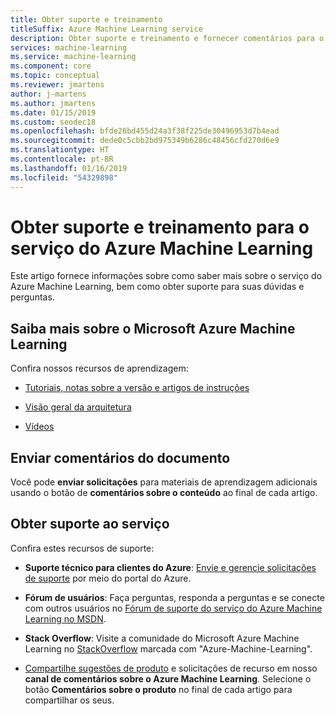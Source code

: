 ```yaml
---
title: Obter suporte e treinamento
titleSuffix: Azure Machine Learning service
description: Obter suporte e treinamento e fornecer comentários para o Serviço do Azure Machine Learning
services: machine-learning
ms.service: machine-learning
ms.component: core
ms.topic: conceptual
ms.reviewer: jmartens
author: j-martens
ms.author: jmartens
ms.date: 01/15/2019
ms.custom: seodec18
ms.openlocfilehash: bfde26bd455d24a3f38f225de30496953d7b4ead
ms.sourcegitcommit: dede0c5cbb2bd975349b6286c48456cfd270d6e9
ms.translationtype: HT
ms.contentlocale: pt-BR
ms.lasthandoff: 01/16/2019
ms.locfileid: "54329898"
---
```

# <a name="get-support-and-training-for-azure-machine-learning-service"></a>Obter suporte e treinamento para o serviço do Azure Machine Learning

Este artigo fornece informações sobre como saber mais sobre o serviço do Azure Machine Learning, bem como obter suporte para suas dúvidas e perguntas. 

## <a name="learn-more-about-azure-machine-learning"></a>Saiba mais sobre o Microsoft Azure Machine Learning

Confira nossos recursos de aprendizagem:
+ [Tutoriais, notas sobre a versão e artigos de instruções](../service/index.yml)

+ [Visão geral da arquitetura](../service/concept-azure-machine-learning-architecture.md)

+ [Vídeos](https://azure.microsoft.com/resources/videos/index/?services=machine-learning)

## <a name="submit-doc-feedback"></a>Enviar comentários do documento 

Você pode **enviar solicitações** para materiais de aprendizagem adicionais usando o botão de **comentários sobre o conteúdo** ao final de cada artigo.

## <a name="get-service-support"></a>Obter suporte ao serviço 

Confira estes recursos de suporte:

+ **Suporte técnico para clientes do Azure**: [Envie e gerencie solicitações de suporte](https://docs.microsoft.com/azure/azure-supportability/how-to-create-azure-support-request) por meio do portal do Azure.

+ **Fórum de usuários**: Faça perguntas, responda a perguntas e se conecte com outros usuários no [Fórum de suporte do serviço do Azure Machine Learning no MSDN](https://aka.ms/aml-forum-service).

+ **Stack Overflow**: Visite a comunidade do Microsoft Azure Machine Learning no [StackOverflow](https://stackoverflow.com/questions/tagged/azure-machine-learning) marcada com "Azure-Machine-Learning".

+ [Compartilhe sugestões de produto](https://feedback.azure.com/forums/257792-machine-learning) e solicitações de recurso em nosso **canal de comentários sobre o Azure Machine Learning**. Selecione o botão **Comentários sobre o produto** no final de cada artigo para compartilhar os seus. 

